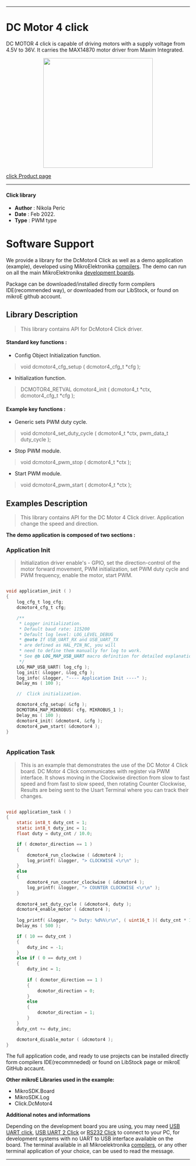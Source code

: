 
---
# DC Motor 4 click

DC MOTOR 4 click is capable of driving motors with a supply voltage from 4.5V to 36V. It carries the MAX14870 motor driver from Maxim Integrated.

<p align="center">
  <img src="https://download.mikroe.com/images/click_for_ide/dcmotor4_click.png" height=300px>
</p>

[click Product page](https://www.mikroe.com/dc-motor-4-click)

---


#### Click library 

- **Author**        : Nikola Peric
- **Date**          : Feb 2022.
- **Type**          : PWM type


# Software Support

We provide a library for the DcMotor4 Click 
as well as a demo application (example), developed using MikroElektronika 
[compilers](https://shop.mikroe.com/compilers). 
The demo can run on all the main MikroElektronika [development boards](https://shop.mikroe.com/development-boards).

Package can be downloaded/installed directly form compilers IDE(recommended way), or downloaded from our LibStock, or found on mikroE github account. 

## Library Description

> This library contains API for DcMotor4 Click driver.

#### Standard key functions :

- Config Object Initialization function.
> void dcmotor4_cfg_setup ( dcmotor4_cfg_t *cfg ); 
 
- Initialization function.
> DCMOTOR4_RETVAL dcmotor4_init ( dcmotor4_t *ctx, dcmotor4_cfg_t *cfg );


#### Example key functions :

- Generic sets PWM duty cycle.
> void dcmotor4_set_duty_cycle ( dcmotor4_t *ctx, pwm_data_t duty_cycle );
 
- Stop PWM module.
> void dcmotor4_pwm_stop ( dcmotor4_t *ctx );

- Start PWM module.
> void dcmotor4_pwm_start ( dcmotor4_t *ctx );

## Examples Description
 
>  This library contains API for the DC Motor 4 Click driver.
>  Application change the speed and direction.

**The demo application is composed of two sections :**

### Application Init 

> Initialization driver enable's - GPIO,
  set the direction-control of the motor forward movement, PWM initialization,
  set PWM duty cycle and PWM frequency, enable the motor, start PWM.
> 

```c

void application_init ( )
{
    log_cfg_t log_cfg;
    dcmotor4_cfg_t cfg;

    /** 
     * Logger initialization.
     * Default baud rate: 115200
     * Default log level: LOG_LEVEL_DEBUG
     * @note If USB_UART_RX and USB_UART_TX 
     * are defined as HAL_PIN_NC, you will 
     * need to define them manually for log to work. 
     * See @b LOG_MAP_USB_UART macro definition for detailed explanation.
     */
    LOG_MAP_USB_UART( log_cfg );
    log_init( &logger, &log_cfg );
    log_info( &logger, "---- Application Init ----" );
    Delay_ms ( 100 );

    //  Click initialization.

    dcmotor4_cfg_setup( &cfg );
    DCMOTOR4_MAP_MIKROBUS( cfg, MIKROBUS_1 );
    Delay_ms ( 100 );
    dcmotor4_init( &dcmotor4, &cfg );
    dcmotor4_pwm_start( &dcmotor4 );
}
  
```

### Application Task

>  This is an example that demonstrates the use of the DC Motor 4 Click board.
>  DC Motor 4 Click communicates with register via PWM interface.
>  It shows moving in the Clockwise direction from slow to fast speed
>  and from fast to slow speed, then rotating Counter Clockwise,
>  Results are being sent to the Usart Terminal where you can track their changes.
 

```c

void application_task ( )
{    
    static int8_t duty_cnt = 1;
    static int8_t duty_inc = 1;
    float duty = duty_cnt / 10.0;

    if ( dcmotor_direction == 1 )
    {
        dcmotor4_run_clockwise ( &dcmotor4 );
        log_printf( &logger, "> CLOCKWISE <\r\n" );
    }
    else
    {
        dcmotor4_run_counter_clockwise ( &dcmotor4 );
        log_printf( &logger, "> COUNTER CLOCKWISE <\r\n" );
    }
    
    dcmotor4_set_duty_cycle ( &dcmotor4, duty );
    dcmotor4_enable_motor ( &dcmotor4 );
    
    log_printf( &logger, "> Duty: %d%%\r\n", ( uint16_t )( duty_cnt * 10 ) );
    Delay_ms ( 500 );

    if ( 10 == duty_cnt ) 
    {
        duty_inc = -1;
    }
    else if ( 0 == duty_cnt ) 
    {
        duty_inc = 1;
        
        if ( dcmotor_direction == 1 )
        {
            dcmotor_direction = 0;
        }
        else
        {
            dcmotor_direction = 1;
        }
    }
    duty_cnt += duty_inc;

    dcmotor4_disable_motor ( &dcmotor4 );
}

```

The full application code, and ready to use projects can be  installed directly form compilers IDE(recommneded) or found on LibStock page or mikroE GitHub accaunt.

**Other mikroE Libraries used in the example:** 

- MikroSDK.Board
- MikroSDK.Log
- Click.DcMotor4

**Additional notes and informations**

Depending on the development board you are using, you may need 
[USB UART click](https://shop.mikroe.com/usb-uart-click), 
[USB UART 2 Click](https://shop.mikroe.com/usb-uart-2-click) or 
[RS232 Click](https://shop.mikroe.com/rs232-click) to connect to your PC, for 
development systems with no UART to USB interface available on the board. The 
terminal available in all Mikroelektronika 
[compilers](https://shop.mikroe.com/compilers), or any other terminal application 
of your choice, can be used to read the message.



---
